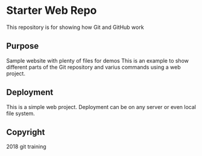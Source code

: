 # Starter Web Repo

This repository is for showing how Git and GitHub work

## Purpose

Sample website with plenty of files for demos
This is an example to show different parts of the Git repository and varius commands using a web project.

## Deployment
This is a simple web project. Deployment can be on any server or even local file system.
## Copyright
2018 git training
